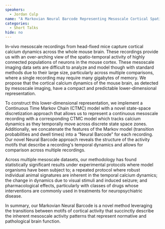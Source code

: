 ```yaml
---
speakers:
  - Jordan Culp
name: "A Markovian Neural Barcode Representing Mesoscale Cortical Spatiotemporal Dynamics"
categories:
  - Short Talks
hide: no
---
```

In-vivo mesoscale recordings from head-fixed mice capture cortical calcium dynamics across the whole mouse brain. These recordings provide us with an over-arching view of the spatio-temporal activity of highly connected populations of neurons in the mouse cortex. These mesoscale imaging data sets are difficult to analyze and model though with standard methods due to their large size, particularly across multiple comparisons, where a single recording may require many gigabytes of memory.  We propose that the cortical calcium dynamics of the mouse brain, as detected by mesoscale imaging, have a compact and predictable lower-dimensional representation. 

To construct this lower-dimensional representation, we implement a Continuous Time Markov Chain (CTMC) model with a novel state-space discretization approach that allows us to represent a continuous mesoscale recording with a corresponding CTMC model which tracks calcium dynamics as they temporally move across discrete state space zones.  Additionally, we concatenate the features of the Markov model (transition probabilities and dwell times) into a “Neural Barcode” for each recording. Our novel Neural Barcode approach reveals the structure of the activity motifs that describe a recording's temporal dynamics and allows for comparison across multiple recordings.  

Across multiple mesoscale datasets, our methodology has found statistically significant results under experimental protocols where model organisms have been subject to; a repeated protocol where robust individual animal signatures are inherent in the temporal calcium dynamics; the change in dynamics due to visual stimuli and induced seizure; and pharmacological effects, particularly with classes of drugs whose interventions are commonly used in treatments for neuropsychiatric disease.  

In summary, our Markovian Neural Barcode is a novel method leveraging the transitions between motifs of cortical activity that succinctly describe the inherent mesoscale activity patterns that represent normative and pathological brain function.
